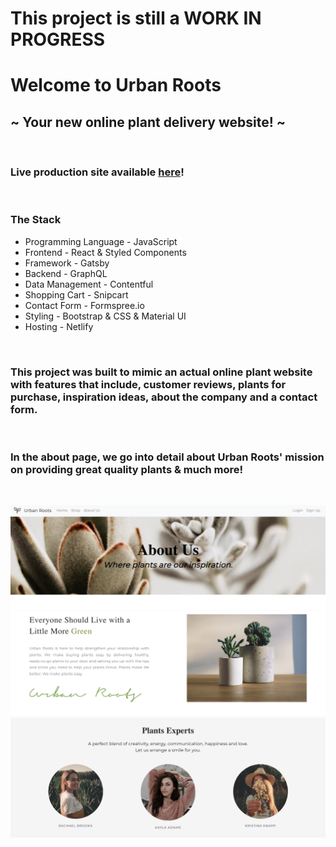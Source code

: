 # This project is still a WORK IN PROGRESS

# Welcome to Urban Roots

## ~ Your new online plant delivery website! ~

<br />

### Live production site available [here](https://urban-roots.netlify.app/)!

<br />

### The Stack

- Programming Language - JavaScript
- Frontend - React & Styled Components
- Framework - Gatsby
- Backend - GraphQL
- Data Management - Contentful
- Shopping Cart - Snipcart
- Contact Form - Formspree.io
- Styling - Bootstrap & CSS & Material UI
- Hosting - Netlify

<br />

### This project was built to mimic an actual online plant website with features that include, customer reviews, plants for purchase, inspiration ideas, about the company and a contact form.

<br />

### In the about page, we go into detail about Urban Roots' mission on providing great quality plants & much more!

<br />

![](./assets/about-us1.png)
![](./assets/about-us2.png)
![](./assets/about-us3.png)
